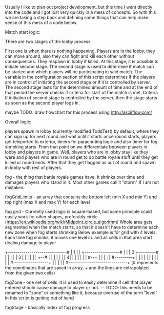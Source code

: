 Usually I like to plan out project development, but this time I went directly into the code and I got lost very quickly in a mess of concepts.
So with this we are taking a step back and defining some things that can help make sense of this mess of a code below.

Match start logic:

There are two stages of the lobby process.

First one is when there is nothing happening. Players are in the lobby, they can move around, also they can fight and kill each other without consequences.
They respawn in lobby if killed. At this stage, it is possible to initiate second stage.
The second stage is used to determine if match can be started and which players will be participating in said match.
The variable in the configuration section of this script determines if the players are in control of initiating the second stage or if it is controlled by server.
The second stage lasts for the determined amount of time and at the end of that period the server checks if criteria for start of the match is met.
Criteria 
If initiation of second stage is controlled by the server, then the stage starts as soon as the second player logs in.

maybe TODO: draw flowchart for this process using http://asciiflow.com/

Overall logic:

players spawn in lobby (currently modified ToddTest) by default, where they can sign up for next round and wait until it starts
once round starts, players get teleported to exterior, timers for parachuting logic and also timer for fog shrinking starts.
From that point on we differentiate between players in lobby and players in game. Well, players who are in lobby stay like they were and
players who are in round get to do battle royale stuff until they get killed or round ends. After that they get flagged as out of round and 
spawn in lobby with rest of players.

fog - the thing that battle royale games have. It shrinks over time and damages players who stand in it. Most other games call it "storm" if I am not mistaken.

fogGridLimits - an array that contains the bottom left (min X and min Y) and top right (max X and max Y) for each level

fog grid - Currently used logic is square-based, but same principle could easily work for other shapes, preferably circle (https://en.wikipedia.org/wiki/Midpoint_circle_algorithm)
Whole area gets segmented when the match starts, so that it doesn't have to determine each new zone when fog starts shrinking
Below example is for grid with 4 levels. Each time fog shrinks, it moves one level in. and all cells in that area start dealing damage to player

+------------------------------#
| 1                            |
|  +------------------#        |
|  | 2    +---------# |        |
|  |      | 3       | |        |
|  |      | +--#    | |        |
|  |      | | 4|    | |        |
|  |      | #--+    | |        |
|  |      #---------+ |        |
|  |                  |        |
|  |                  |        |
|  #------------------+        |
|                              |
|                              |
#------------------------------+
(# represents the coordinates that are saved in array, + and the lines are extrapolated from the given two cells)

fogZone - one set of cells. It is used to easily determine if cell that player entered should cause damage to player or not.
-- TODO: this needs to be renamed to "zone" or something like it, because overuse of the term "level" in this script is getting out of hand

fogStage - basically index of fog progress
